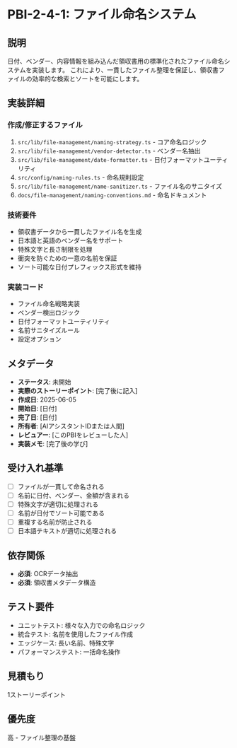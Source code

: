 # PBI-2-4-1: ファイル命名システム

## 説明

日付、ベンダー、内容情報を組み込んだ領収書用の標準化されたファイル命名システムを実装します。
これにより、一貫したファイル整理を保証し、領収書ファイルの効率的な検索とソートを可能にします。

## 実装詳細

### 作成/修正するファイル

1. `src/lib/file-management/naming-strategy.ts` - コア命名ロジック
2. `src/lib/file-management/vendor-detector.ts` - ベンダー名抽出
3. `src/lib/file-management/date-formatter.ts` - 日付フォーマットユーティリティ
4. `src/config/naming-rules.ts` - 命名規則設定
5. `src/lib/file-management/name-sanitizer.ts` - ファイル名のサニタイズ
6. `docs/file-management/naming-conventions.md` - 命名ドキュメント

### 技術要件

- 領収書データから一貫したファイル名を生成
- 日本語と英語のベンダー名をサポート
- 特殊文字と長さ制限を処理
- 衝突を防ぐための一意の名前を保証
- ソート可能な日付プレフィックス形式を維持

### 実装コード

- ファイル命名戦略実装
- ベンダー検出ロジック
- 日付フォーマットユーティリティ
- 名前サニタイズルール
- 設定オプション

## メタデータ

- **ステータス**: 未開始
- **実際のストーリーポイント**: [完了後に記入]
- **作成日**: 2025-06-05
- **開始日**: [日付]
- **完了日**: [日付]
- **所有者**: [AIアシスタントIDまたは人間]
- **レビュアー**: [このPBIをレビューした人]
- **実装メモ**: [完了後の学び]

## 受け入れ基準

- [ ] ファイルが一貫して命名される
- [ ] 名前に日付、ベンダー、金額が含まれる
- [ ] 特殊文字が適切に処理される
- [ ] 名前が日付でソート可能である
- [ ] 重複する名前が防止される
- [ ] 日本語テキストが適切に処理される

## 依存関係

- **必須**: OCRデータ抽出
- **必須**: 領収書メタデータ構造

## テスト要件

- ユニットテスト: 様々な入力での命名ロジック
- 統合テスト: 名前を使用したファイル作成
- エッジケース: 長い名前、特殊文字
- パフォーマンステスト: 一括命名操作

## 見積もり

1ストーリーポイント

## 優先度

高 - ファイル整理の基盤
